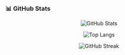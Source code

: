 ### 📊 GitHub Stats
<p align="center">
  <img src="https://github-readme-stats.vercel.app/api?username=sametozbalkan&show_icons=true&theme=tokyonight&count_private=true&v=1" alt="GitHub Stats" />
</p>

<p align="center">
  <img src="https://github-readme-stats.vercel.app/api/top-langs/?username=sametozbalkan&layout=compact&theme=tokyonight&v=1" alt="Top Langs" />
</p>

<p align="center">
  <img src="https://streak-stats.demolab.com?user=sametozbalkan&theme=tokyonight&v=1" alt="GitHub Streak" />
</p>
